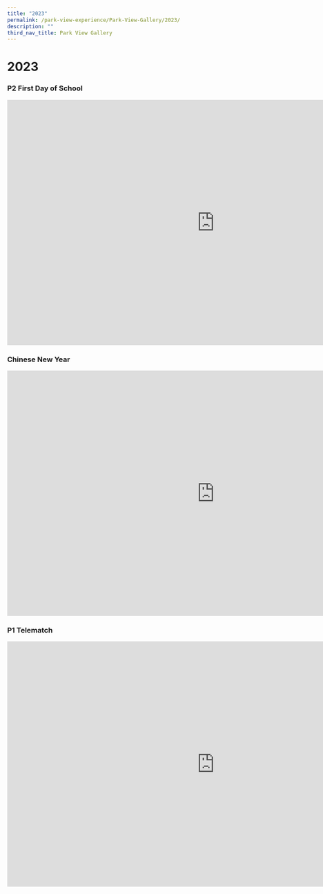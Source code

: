 ```yaml
---
title: "2023"
permalink: /park-view-experience/Park-View-Gallery/2023/
description: ""
third_nav_title: Park View Gallery
---
```

# **2023**
### P2 First Day of School

<iframe allowfullscreen="true" height="569" width="960" frameborder="0" src="https://docs.google.com/presentation/d/e/2PACX-1vRsYKQuy1pTyn6vqmgeVqRs10o7HjSaN43QXX5ulJwEYYjUAqnT8r3v7uIQFU1cbygFgKuwnSDhDv9A/embed?start=false&amp;loop=false&amp;delayms=3000"></iframe>

### Chinese New Year

<iframe src="https://docs.google.com/presentation/d/e/2PACX-1vSRf6RxIKbT52KsDGJ5C1FTiJ2uxXovtMAofYxpNm4RWdgcM_I7KMpubIA-hYc8fGRNGJBKLlYoVYsX/embed?start=false&amp;loop=false&amp;delayms=3000" frameborder="0" width="960" height="569" allowfullscreen="true"></iframe>

### P1 Telematch

<iframe allowfullscreen="true" height="569" width="960" frameborder="0" src="https://docs.google.com/presentation/d/e/2PACX-1vRLnmPOc9gNUlCyMZo4FH9qXGOYrX_WXOerjEDZzWuhLecm-8Pah5tcHeiLgTTjlUhxzHnPhISm4X2a/embed?start=false&amp;loop=false&amp;delayms=3000"></iframe>
